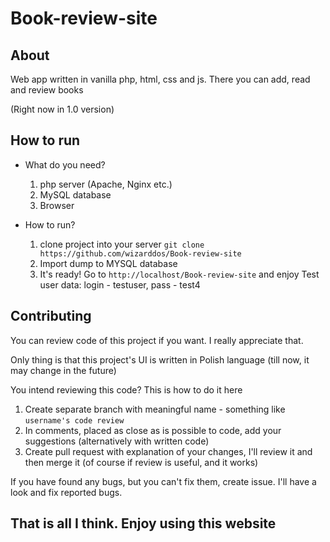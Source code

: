 # Book-review-site

## About
Web app written in vanilla php, html, css and js. There you can add, read and review books 

(Right now in 1.0 version)


## How to run

* What do you need?
    1. php server (Apache, Nginx etc.)
    2. MySQL database 
    3. Browser

* How to run?
    1. clone project into your server 
        ``` git clone https://github.com/wizarddos/Book-review-site ```
    2. Import dump to MYSQL database
    3. It's ready! Go to `http://localhost/Book-review-site` and enjoy
        Test user data: login - testuser, pass - test4

## Contributing
You can review code of this project if you want. I really appreciate that.

Only thing is that this project's UI is written in Polish language (till now, it may change in the future)

You intend reviewing this code? This is how to do it here
1. Create separate branch with meaningful name - something like `username's code review`
2. In comments, placed as close as is possible to code, add your suggestions (alternatively with written code)
3. Create pull request with explanation of your changes, I'll review it and then merge it (of course if review is useful, and it works)

If you have found any bugs, but you can't fix them, create issue. I'll have a look and fix reported bugs.

## That is all I think. Enjoy using this website



    


    
